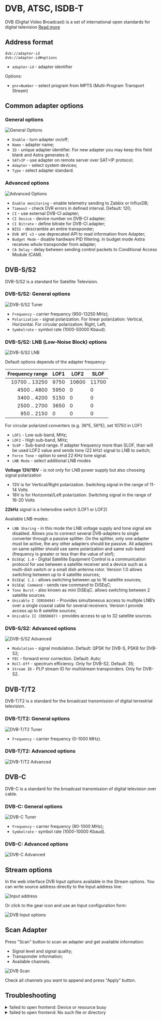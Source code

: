 # DVB, ATSC, ISDB-T

DVB (Digital Video Broadcast) is a set of international open standards for digital television [Read more](/en/book/delivery/dvb)

## Address format

```
dvb://adapter-id
dvb://adapter-id#options
```

- `adapter-id` - adapter identifier

Options:

- `pnr=Number` - select program from MPTS (Multi-Program Transport Stream)

## Common adapter options

### General options

![General Options](dvb-general.png ':size=200')

- `Enable` - turn adapter on/off;
- `Name` - adapter name;
- `ID` - unique adapter identifier. For new adapter you may keep this field blank and Astra generates it;
- `SAT>IP` - use adapter on remote server over SAT>IP protocol;
- `Adapter` - select system devices;
- `Type` - select adapter standard.

### Advanced options

![Advanced Options](dvb-advanced.png ':size=200')

- `Enable monitoring` - enable telemetry sending to Zabbix or InfluxDB;
- `Timeout` - check DVR errors in defined interval. Default: 120;
- `CI` - use external DVB-CI adapter;
- `CI Device` - device number on DVB-CI adapter;
- `CI Bitrate` - define bitrate for DVB-CI adapter;
- `BISS` - descramble an entire transponder;
- `DVB API v3` - use deprecated API to read information from Adapter;
- `Budget Mode` - disable hardware PID filtering. In budget mode Astra receives whole transponder from adapter;
- `CA Delay` - delay between sending control packets to Conditional Access Module (CAM).

## DVB-S/S2

DVB-S/S2 is a standard for Satellite Television.

### DVB-S/S2: General options

![DVB-S/S2 Tuner](dvb-s.png ':size=200')

- `Frequency` - carrier frequency (950-13250 MHz);
- `Polarization` - signal polarization. For linear polarization: Vertical, Horizontal. For circular polarization: Right, Left;
- `Symbolrate` - symbol rate (1000-50000 Kbaud).

### DVB-S/S2: LNB (Low-Noise Block) options

![DVB-S/S2 LNB](dvb-s-lnb.png ':size=200')

Default options depends of the adapter frequency:

| Frequency range | LOF1 | LOF2 | SLOF |
| ---: | --- | --- | --- |
| 10700 .. 13250 | 9750 | 10600 | 11700 |
| 4500 .. 4800 | 5950 | 0 | 0 |
| 3400 .. 4200 | 5150 | 0 | 0 |
| 2500 .. 2700 | 3650 | 0 | 0 |
| 950 .. 2150 | 0 | 0 | 0 |

For circular polarized converters (e.g. 36°E, 56°E), set 10750 in LOF1

- `LOF1` - Low sub-band, MHz;
- `LOF2` - High sub-band, MHz;
- `SLOF` - Sub-band range. If adapter frequency more than SLOF, than will be used LOF2 value and sends tone (22 kHz) signal to LNB to switch;
- `Force Tone` - option to send 22 KHz tone signal.
- `LNB Mode` - select additional LNB modes

<div class="tip">

**Voltage 13V/18V** - is not only for LNB power supply but also choosing signal polarization

- 13V is for Vertical/Right polarization. Switching signal in the range of 11-14 Volts
- 18V is for Horizontal/Left polarization. Switching signal in the range of 16-20 Volts

**22kHz** signal is a heterodine switch (LOF1 or LOF2)

</div>

Available LNB modes:

- `LNB Sharing` - in this mode the LNB voltage supply and tone signal are disabled. Allows you to connect several DVB-adapters to single converter through a passive splitter. On the splitter, only one adapter must be active, the any other adapters should be passive. All adapters on same splitter should use same polarization and same sub-band (frequency is greater or less than the value of slof);
- `DiSEqC 1.0` - Digital Satellite Equipment Control is a communication protocol for use between a satellite receiver and a device such as a multi-dish switch or a small dish antenna rotor. Version 1.0 allows switching between up to 4 satellite sources;
- `DiSEqC 1.1` - allows switching between up to 16 satellite sources;
- `DiSEqC Command` - sends raw command to DiSEqC;
- `Tone Burst` - also known as mini DiSEqC. allows switching between 2 satellite sources.
- `Unicable I (EN50494)` - Provides simultaneous access to multiple LNB’s over a single coaxial cable for several receivers. Version I provide access up to 8 satellite sources;
- `Unicable II (EN50607)` - provides access to up to 32 satellite sources.

### DVB-S/S2: Advanced options

![DVB-S/S2 Advanced](dvb-s-advanced.png ':size=200')

- `Modulation` - signal modulation. Default: QPSK for DVB-S, PSK8 for DVB-S2;
- `FEC` - forward error correction. Default: Auto;
- `Roll-Off` - spectrum efficiency. Only for DVB-S2. Default: 35;
- `Stream ID` - PLP stream ID for multistream transponders. Only for DVB-S2.

## DVB-T/T2

DVB-T/T2 is a standard for the broadcast transmission of digital terrestrial television.

### DVB-T/T2: General options

![DVB-T/T2 Tuner](dvb-t.png ':size=200')

- `Frequency` - carrier frequency (0-1000 MHz).

### DVB-T/T2: Advanced options

![DVB-T/T2 Advanced](dvb-t-advanced.png ':size=200')

## DVB-C

DVB-C is a standard for the broadcast transmission of digital television over cable.

### DVB-C: General options

![DVB-C Tuner](dvb-c.png ':size=200')

- `Frequency` - carrier frequency (80-1000 MHz);
- `Symbolrate` - symbol rate (1000-10000 Kbaud).

### DVB-C: Advanced options

![DVB-C Advanced](dvb-c-advanced.png ':size=200')

## Stream options

In the web interface DVB Input options available in the Stream options. You can write source address directly to the Input address line:

![Input address](input-list.png ':size=200')

Or click to the gear icon and use an Input configuration form:

![DVB Input options](dvb.png ':size=200')

## Scan Adapter

Press "Scan" button to scan an adapter and get available information:

- Signal level and signal quality;
- Transponder information;
- Available channels.

![DVB Scan](dvb-scan.jpg ':size=200')

Check all channels you want to append and press "Apply" button.

## Troubleshooting

<details class="marker">
<summary>failed to open frontend: Device or resource busy</summary>

Adapter is taken by another process. Maybe Astra started twice.

</details>

<details class="marker">
<summary>failed to open frontend: No such file or directory</summary>

DVB Driver is not installed in system.

</details>
